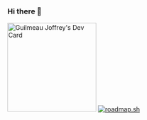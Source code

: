 ### Hi there 👋

<!--
**Warshoow/Warshoow** is a ✨ _special_ ✨ repository because its `README.md` (this file) appears on your GitHub profile.

Here are some ideas to get you started:

- 🔭 I’m currently working on ...
- 🌱 I’m currently learning ...
- 👯 I’m looking to collaborate on ...
- 🤔 I’m looking for help with ...
- 💬 Ask me about ...
- 📫 How to reach me: ...
- 😄 Pronouns: ...
- ⚡ Fun fact: ...
-->

<a href="https://app.daily.dev/Warshow"><img src="https://api.daily.dev/devcards/5c85a2483f804ce0bba2b867eda4b650.png?r=7yx" width="200" alt="Guilmeau Joffrey's Dev Card"/></a>
[![roadmap.sh](https://roadmap.sh/card/wide/649d8666d99c9d67319fd1f2?variant=dark&roadmaps=blockchain%2C65faa60f6b7e513efbbb5eb0%2C65faa23f6b7e513efbbb3899)](https://roadmap.sh)

